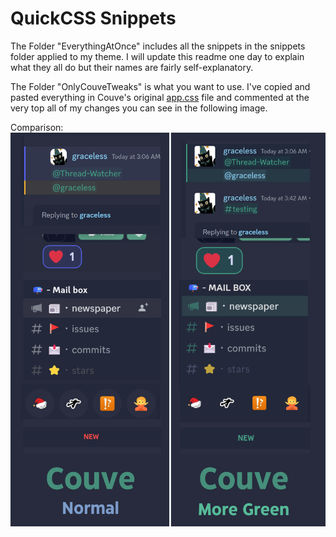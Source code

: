 # QuickCSS Snippets

The Folder "EverythingAtOnce" includes all the snippets in the snippets folder applied to my theme. I will update this readme one day to explain what they all do but their names are fairly self-explanatory. 

The Folder "OnlyCouveTweaks" is what you want to use. I've copied and pasted everything in Couve's original [app.css](https://github.com/NYRI4/Couve/blob/main/betterdiscord/app.css) file and commented at the very top all of my changes you can see in the following image. 

Comparison: 
![Cabbage Theme](https://github.com/Redundakitties/quickCSS-snippets/blob/master/cabbage.png)